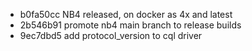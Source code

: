 - b0fa50cc NB4 released, on docker as 4x and latest
- 2b546b91 promote nb4 main branch to release builds
- 9ec7dbd5 add protocol_version to cql driver
